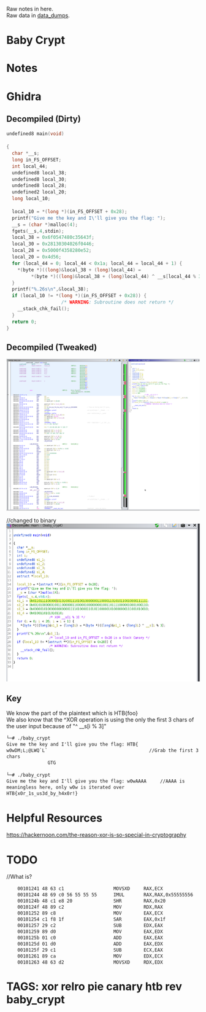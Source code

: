 Raw notes in here.  
Raw data in [data_dumps](data_dumps.md).

# Baby Crypt

# Notes

# Ghidra

## Decompiled (Dirty)
```c
undefined8 main(void)

{
  char *__s;
  long in_FS_OFFSET;
  int local_44;
  undefined8 local_38;
  undefined8 local_30;
  undefined8 local_28;
  undefined2 local_20;
  long local_10;
  
  local_10 = *(long *)(in_FS_OFFSET + 0x28);
  printf("Give me the key and I\'ll give you the flag: ");
  __s = (char *)malloc(4);
  fgets(__s,4,stdin);
  local_38 = 0x6f0547480c35643f;
  local_30 = 0x28130304026f0446;
  local_28 = 0x5000f4358280e52;
  local_20 = 0x4d56;
  for (local_44 = 0; local_44 < 0x1a; local_44 = local_44 + 1) {
    *(byte *)((long)&local_38 + (long)local_44) =
         *(byte *)((long)&local_38 + (long)local_44) ^ __s[local_44 % 3];
  }
  printf("%.26s\n",&local_38);
  if (local_10 != *(long *)(in_FS_OFFSET + 0x28)) {
                    /* WARNING: Subroutine does not return */
    __stack_chk_fail();
  }
  return 0;
}
```

## Decompiled (Tweaked)
![](ghidra01.png)

//changed to binary
![](ghidra02.png)


## Key
We know the part of the plaintext which is HTB{foo}  
We also know that the ^XOR operation is using the only the first 3 chars of the user input because of "^ __s[i % 3]"
```
└─# ./baby_crypt 
Give me the key and I'll give you the flag: HTB{
w0wDM;L;@LWQ`L`                                     //Grab the first 3 chars
               GTG

└─# ./baby_crypt
Give me the key and I'll give you the flag: w0wAAAA     //AAAA is meaningless here, only w0w is iterated over
HTB{x0r_1s_us3d_by_h4x0r!}
```

# Helpful Resources
https://hackernoon.com/the-reason-xor-is-so-special-in-cryptography

# TODO
//What is?
```
    00101241 48 63 c1                  MOVSXD     RAX,ECX
    00101244 48 69 c0 56 55 55 55      IMUL       RAX,RAX,0x55555556
    0010124b 48 c1 e8 20               SHR        RAX,0x20
    0010124f 48 89 c2                  MOV        RDX,RAX
    00101252 89 c8                     MOV        EAX,ECX
    00101254 c1 f8 1f                  SAR        EAX,0x1f
    00101257 29 c2                     SUB        EDX,EAX
    00101259 89 d0                     MOV        EAX,EDX
    0010125b 01 c0                     ADD        EAX,EAX
    0010125d 01 d0                     ADD        EAX,EDX
    0010125f 29 c1                     SUB        ECX,EAX
    00101261 89 ca                     MOV        EDX,ECX
    00101263 48 63 d2                  MOVSXD     RDX,EDX
```

# TAGS: xor relro pie canary htb rev baby_crypt
